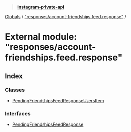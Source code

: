 > **[instagram-private-api](../README.md)**

[Globals](../globals.md) / ["responses/account-friendships.feed.response"](_responses_account_friendships_feed_response_.md) /

# External module: "responses/account-friendships.feed.response"

## Index

### Classes

* [PendingFriendshipsFeedResponseUsersItem](../classes/_responses_account_friendships_feed_response_.pendingfriendshipsfeedresponseusersitem.md)

### Interfaces

* [PendingFriendshipsFeedResponse](../interfaces/_responses_account_friendships_feed_response_.pendingfriendshipsfeedresponse.md)